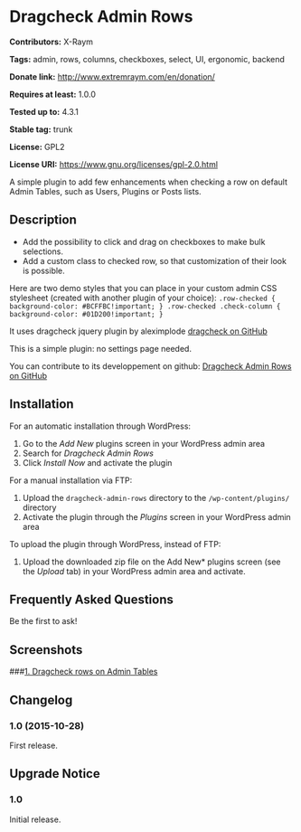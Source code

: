 # Dragcheck Admin Rows #
**Contributors:** X-Raym
  
**Tags:** admin, rows, columns, checkboxes, select, UI, ergonomic, backend
  
**Donate link:** http://www.extremraym.com/en/donation/
  
**Requires at least:** 1.0.0
  
**Tested up to:** 4.3.1
  
**Stable tag:** trunk
  
**License:** GPL2
  
**License URI:** https://www.gnu.org/licenses/gpl-2.0.html
  

A simple plugin to add few enhancements when checking a row on default Admin Tables, such as Users, Plugins or Posts lists.

## Description ##
- Add the possibility to click and drag on checkboxes to make bulk selections.
- Add a custom class to checked row, so that customization of their look is possible.

Here are two demo styles that you can place in your custom admin CSS stylesheet (created with another plugin of your choice):
`
.row-checked {
    background-color: #BCFFBC!important;
}
.row-checked .check-column {
    background-color: #01D200!important;
}
`

It uses dragcheck jquery plugin by aleximplode
[dragcheck on GitHub](https://github.com/aleximplode/dragcheck)

This is a simple plugin: no settings page needed.

You can contribute to its developpement on github:
[Dragcheck Admin Rows on GitHub](https://github.com/x-raym/dragcheck-admin-rows)

## Installation ##
For an automatic installation through WordPress:

1. Go to the *Add New* plugins screen in your WordPress admin area
1. Search for *Dragcheck Admin Rows*
1. Click *Install Now* and activate the plugin

For a manual installation via FTP:

1. Upload the `dragcheck-admin-rows` directory to the `/wp-content/plugins/` directory
1. Activate the plugin through the *Plugins* screen in your WordPress admin area

To upload the plugin through WordPress, instead of FTP:

1. Upload the downloaded zip file on the Add New* plugins screen (see the *Upload* tab) in your WordPress admin area and activate.

## Frequently Asked Questions ##
Be the first to ask!

## Screenshots ##
###[1. Dragcheck rows on Admin Tables](https://raw.githubusercontent.com/X-Raym/dragcheck-admin-rows/master/assets/screenshot-1.gif)

## Changelog ##
### 1.0 (2015-10-28) ###
First release.

## Upgrade Notice ##
### 1.0 ###
Initial release.
